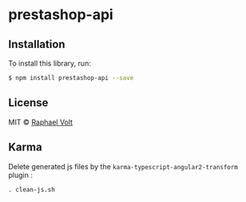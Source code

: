 # prestashop-api

## Installation

To install this library, run:

```bash
$ npm install prestashop-api --save
```

## License

MIT © [Raphael Volt](mailto:raphael.ketmie@gmail.com)

## Karma

Delete generated js files by the `karma-typescript-angular2-transform` plugin :
```
. clean-js.sh
```
